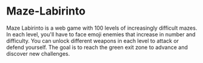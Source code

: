 # Maze-Labirinto
Maze Labirinto is a web game with 100 levels of increasingly difficult mazes. In each level, you'll have to face emoji enemies that increase in number and difficulty. You can unlock different weapons in each level to attack or defend yourself. The goal is to reach the green exit zone to advance and discover new challenges.
